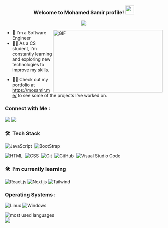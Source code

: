 
<!-- <img width="250" align="right" src="https://c.tenor.com/_DOBjnGspYAAAAAM/code-coding.gif"> -->


<h3 align="center">
  Welcome to Mohamed Samir profile!
  <img src="https://media.giphy.com/media/hvRJCLFzcasrR4ia7z/giphy.gif" width="28">
</h3>

<!-- Typing SVG by DenverCoder1 - https://github.com/DenverCoder1/readme-typing-svg -->
<p align="center">
  <a href="https://github.com/DenverCoder1/readme-typing-svg"><img src="https://readme-typing-svg.herokuapp.com/?lines=Front-End%20web%20developer;Always%20learning%20new%20things&font=Fira%20Code&center=true&width=440&height=45&color=f75c7e&vCenter=true&size=22"></a>
</p> 

<img align="right" alt="GIF" src="https://github.com/abhisheknaiidu/abhisheknaiidu/blob/master/code.gif?raw=true" width="350" height="200" />


- 🏢 I'm a Software Engineer 
- 👨‍💻 As a CS student, I'm constantly learning and exploring new technologies to improve my skills.
<!-- - 💬 Ask me about my experience with JavaScript, ReactJS, and NodeJS, or anything related to web development. -->
<!-- - ⚡ Fun Fact: I'm a coffee enthusiast and my perfect day would start and end with a cup of coffee. -->
- 👨‍💻 Check out my portfolio at https://mosamir.me/ to see some of the projects I've worked on.


### Connect with Me :

<a href="https://linkedin.com/in/mohamed-samir-a04705200" target="_blank"><img src="https://img.shields.io/badge/-Mohamed%20Samir-0077B5?style=for-the-badge&logo=Linkedin&logoColor=white"/></a>
<a href="https://t.me/MoSamir_0" target="_blank"><img src="https://img.shields.io/badge/-Mohamed%20Samir-0077B5?style=for-the-badge&logo=Telegram&logoColor=white"/></a>
### 🛠 &nbsp;Tech Stack
![JavaScript](https://img.shields.io/badge/-JavaScript-05122A?style=flat&logo=javascript)&nbsp;
![BootStrap](https://img.shields.io/badge/-BootStrap-05122A?style=flat&logo=bootstrap)&nbsp;
<!-- ![Bootstrap](https://img.shields.io/badge/-Bootstrap-05122A?style=flat&logo=bootstrap&logoColor=563D7C)&nbsp; -->
![HTML](https://img.shields.io/badge/-HTML-05122A?style=flat&logo=HTML5)&nbsp;
![CSS](https://img.shields.io/badge/-CSS-05122A?style=flat&logo=CSS3&logoColor=1572B6)&nbsp;
![Git](https://img.shields.io/badge/-Git-05122A?style=flat&logo=git)&nbsp;
![GitHub](https://img.shields.io/badge/-GitHub-05122A?style=flat&logo=github)&nbsp;
![Visual Studio Code](https://img.shields.io/badge/-Visual%20Studio%20Code-05122A?style=flat&logo=visual-studio-code&logoColor=007ACC)&nbsp;

### 🛠 &nbsp;I’m currently learning

 ![React.js](https://img.shields.io/badge/-React-05122A?style=flat&logo=react)
 ![Next.js](https://img.shields.io/badge/-Next.js-05122A?style=flat&logo=next.js)
 ![Tailwind](https://img.shields.io/badge/-tailwindcss-05122A?style=flat&logo=tailwindcss)
<!--![Node.js](https://img.shields.io/badge/-Node.js-05122A?style=flat&logo=node.js&logoColor=339933)&nbsp; -->
<!-- ![Sass](https://img.shields.io/badge/-Sass-05122A?style=flat&logo=sass)&nbsp;
![GraphQL](https://img.shields.io/badge/-GraphQL-05122A?style=flat&logo=GraphQL)&nbsp;
![MongoDB](https://img.shields.io/badge/-MongoDB-05122A?style=flat&logo=MongoDB)&nbsp;
![Python](https://img.shields.io/badge/-Python%20-05122A?style=flat&logo=python)&nbsp;

 -->
### Operating Systems :
  
  ![Linux](https://img.shields.io/badge/Linux-FCC624?style=for-the-badge&logo=linux&logoColor=black)
  ![Windows](https://img.shields.io/badge/Windows-0078D6?style=for-the-badge&logo=windows&logoColor=white)
  

<img align="left" src="https://github-readme-stats.vercel.app/api/top-langs?username=MoSamir1&show_icons=true&locale=en&layout=compact&theme=radical" alt="most used languages" />
<br>
<a href="https://komarev.com/ghpvc/?username=MoSamir1&style=for-the-badge">
    <img src="https://komarev.com/ghpvc/?username=MoSamir1&style=for-the-badge">
</a>
